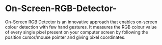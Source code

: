 # On-Screen-RGB-Detector-
On-Screen RGB Detector is an innovative approach that enables on-screen colour detection with few hand gestures.  It measures the RGB colour value of every single pixel present on your computer screen by following the position cursor/mouse pointer and giving pixel coordinates.
